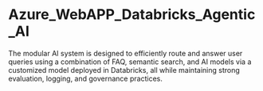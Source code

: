 # Azure_WebAPP_Databricks_Agentic_AI

The modular AI system is designed to efficiently route and answer user queries using a combination of FAQ, semantic search, and AI models via a customized model deployed in Databricks, all while maintaining strong evaluation, logging, and governance practices.
